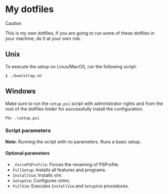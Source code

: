 # My dotfiles

> [!CAUTION]
> This is my own dotfiles, if you are going to run some of these dotfiles in your machine, do it at your own risk.

## Unix

To execute the setup on Linux/MacOS, run the following script:

```shell
$ ./bootstrap.sh
```

## Windows

Make sure to run the `setup.ps1` script with administrator rights and from the root of the dotfiles folder for successfully install the configuration.

```shell
PS> .\setup.ps1
```

### Script parameters

**Note**: Running the script with no parameters. Runs a basic setup.

#### Optional parameters

- `_ForcePSProfile`: Forces the renaming of PSProfile.
- `FullSetup`: Installs all features and programs.
- `InstallVim`: Installs vim.
- `SetupVim`: Configures vimrc.
- `FullVim`: Executes `InstallVim` and `SetupVim` procedures.
